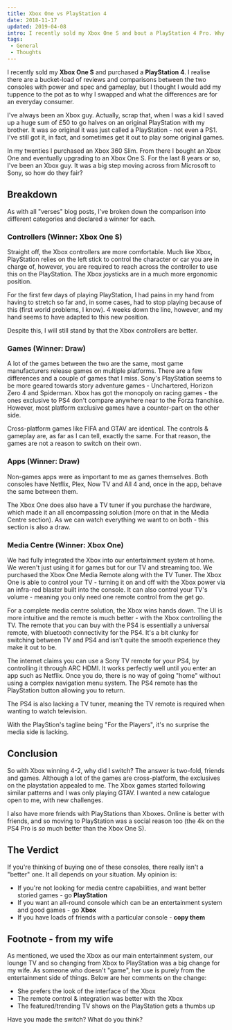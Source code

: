 ```yaml
---
title: Xbox One vs PlayStation 4
date: 2018-11-17
updated: 2019-04-08
intro: I recently sold my Xbox One S and bout a PlayStation 4 Pro. Why did I do this and what are the differences? This post outlines my thoughts from an "everyday consumer".
tags:
 - General
 - Thoughts
---
```


I recently sold my **Xbox One S** and purchased a **PlayStation 4**. I realise there are a bucket-load of reviews and comparisons between the two consoles with power and spec and gameplay, but I thought I would add my tuppence to the pot as to why I swapped and what the differences are for an everyday consumer.

I've always been an Xbox guy. Actually, scrap that, when I was a kid I saved up a huge sum of £50 to go halves on an original PlayStation with my brother. It was _so_ original it was just called a PlayStation - not even a PS1. I've still got it, in fact, and sometimes get it out to play some original games.

In my twenties I purchased an Xbox 360 Slim. From there I bought an Xbox One and eventually upgrading to an Xbox One S.  For the last 8 years or so, I've been an Xbox guy. It was a big step moving across from Microsoft to Sony, so how do they fair?

## Breakdown

As with all "verses" blog posts, I've broken down the comparison into different categories and declared a winner for each. 

### Controllers (Winner: Xbox One S)

Straight off, the Xbox controllers are more comfortable. Much like Xbox, PlayStation relies on the left stick to control the character or car you are in charge of, however, you are required to reach across the controller to use this on the PlayStation. The Xbox joysticks are in a much more ergonomic position.

For the first few days of playing PlayStation, I had pains in my hand from having to stretch so far and, in some cases, had to stop playing because of this (first world problems, I know). 4 weeks down the line, however, and my hand seems to have adapted to this new position.

Despite this, I will still stand by that the Xbox controllers are better. 

### Games (Winner: Draw)

A lot of the games between the two are the same, most game manufacturers release games on multiple platforms. There are a few differences and a couple of games that I miss. Sony's PlayStation seems to be more geared towards story adventure games - Unchartered, Horizon Zero 4 and Spiderman. Xbox has got the monopoly on racing games - the ones exclusive to PS4 don't compare anywhere near to the Forza franchise. However, most platform exclusive games have a counter-part on the other side.

Cross-platform games like FIFA and GTAV are identical. The controls & gameplay are, as far as I can tell, exactly the same. For that reason, the games are not a reason to switch on their own. 

### Apps (Winner: Draw)

Non-games apps were as important to me as games themselves. Both consoles have Netflix, Plex, Now TV and All 4 and, once in the app, behave the same between them. 

The Xbox One does also have a TV tuner if you purchase the hardware, which made it an all encompassing solution (more on that in the Media Centre section). As we can watch everything we want to on both - this section is also a draw.

### Media Centre (Winner: Xbox One)

We had fully integrated the Xbox into our entertainment system at home. We weren't just using it for games but for our TV and streaming too. We purchased the Xbox One Media Remote along with the TV Tuner. The Xbox One is able to control your TV - turning it on and off with the Xbox power via an infra-red blaster built into the console. It can also control your TV's volume - meaning you only need one remote control from the get go.

For a complete media centre solution, the Xbox wins hands down. The UI is more intuitive and the remote is much better - with the Xbox controlling the TV. The remote that you can buy with the PS4 is essentially a universal remote, with bluetooth connectivity for the PS4. It's a bit clunky for switching between TV and PS4 and isn't quite the smooth experience they make it out to be.

The internet claims you can use a Sony TV remote for your PS4, by controlling it through ARC HDMI. It works perfectly well until you enter an app such as Netflix. Once you do, there is no way of going "home" without using a complex navigation menu system. The PS4 remote has the PlayStation button allowing you to return.

The PS4 is also lacking a TV tuner, meaning the TV remote is required when wanting to watch television. 

With the PlayStion's tagline being "For the Players", it's no surprise the media side is lacking.

## Conclusion

So with Xbox winning 4-2, why did I switch? The answer is two-fold, friends and games. Although a lot of the games are cross-platform, the exclusives on the playstation appealed to me. The Xbox games started following similar patterns and I was only playing GTAV. I wanted a new catalogue open to me, with new challenges.

I also have more friends with PlayStations than Xboxes. Online is better with friends, and so moving to PlayStation was a social reason too (the 4k on the PS4 Pro is _so_ much better than the Xbox One S).

## The Verdict

If you're thinking of buying one of these consoles, there really isn't a "better" one. It all depends on your situation. My opinion is:

- If you're not looking for media centre capabilities, and want better storied games - go **PlayStation**
- If you want an all-round console which can be an entertainment system and good games - go **Xbox**
- If you have loads of friends with a particular console - **copy them**

## Footnote - from my wife

As mentioned, we used the Xbox as our main entertainment system, our lounge TV and so changing from Xbox to PlayStation was a big change for my wife. As someone who doesn't "game", her use is purely from the entertainment side of things. Below are her comments on the change:

- She prefers the look of the interface of the Xbox
- The remote control & integration was better with the Xbox
- The featured/trending TV shows on the PlayStation gets a thumbs up

Have you made the switch? What do you think?